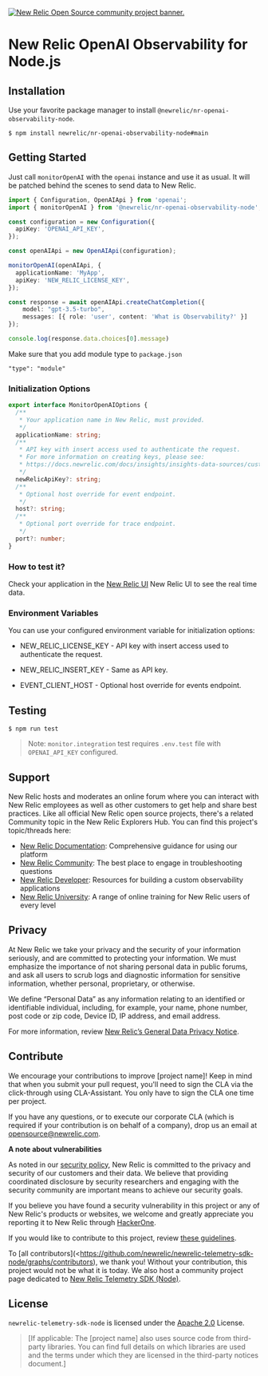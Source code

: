 <a href="https://opensource.newrelic.com/oss-category/#community-project"><picture><source media="(prefers-color-scheme: dark)" srcset="https://github.com/newrelic/opensource-website/raw/main/src/images/categories/dark/Community_Project.png"><source media="(prefers-color-scheme: light)" srcset="https://github.com/newrelic/opensource-website/raw/main/src/images/categories/Community_Project.png"><img alt="New Relic Open Source community project banner." src="https://github.com/newrelic/opensource-website/raw/main/src/images/categories/Community_Project.png"></picture></a>

# New Relic OpenAI Observability for Node.js

## Installation

Use your favorite package manager to install `@newrelic/nr-openai-observability-node`.

    $ npm install newrelic/nr-openai-observability-node#main 

## Getting Started

Just call `monitorOpenAI` with the `openai` instance and use it as usual. It will be patched behind the scenes to send data to New Relic.

```typescript
import { Configuration, OpenAIApi } from 'openai';
import { monitorOpenAI } from '@newrelic/nr-openai-observability-node';

const configuration = new Configuration({
  apiKey: 'OPENAI_API_KEY',
});

const openAIApi = new OpenAIApi(configuration);

monitorOpenAI(openAIApi, {
  applicationName: 'MyApp',
  apiKey: 'NEW_RELIC_LICENSE_KEY',
});

const response = await openAIApi.createChatCompletion({
    model: "gpt-3.5-turbo",
    messages: [{ role: 'user', content: 'What is Observability?' }]
});

console.log(response.data.choices[0].message)
```
Make sure that you add module type to `package.json`
```
"type": "module"
```
### Initialization Options

```typescript
export interface MonitorOpenAIOptions {
  /**
   * Your application name in New Relic, must provided.
   */
  applicationName: string;
  /**
   * API key with insert access used to authenticate the request.
   * For more information on creating keys, please see:
   * https://docs.newrelic.com/docs/insights/insights-data-sources/custom-data/introduction-event-api#register
   */
  newRelicApiKey?: string;
  /**
   * Optional host override for event endpoint.
   */
  host?: string;
  /**
   * Optional port override for trace endpoint.
   */
  port?: number;
}
```
### How to test it? 
Check your application in the [New Relic UI](https://onenr.io/0oR8YNdmPjG) New Relic UI to see the real time data.

### Environment Variables

You can use your configured environment variable for initialization options:

- NEW_RELIC_LICENSE_KEY - API key with insert access used to authenticate the request.

- NEW_RELIC_INSERT_KEY - Same as API key.

- EVENT_CLIENT_HOST - Optional host override for events endpoint.

## Testing

    $ npm run test

> Note: `monitor.integration` test requires `.env.test` file with `OPENAI_API_KEY` configured.

## Support

New Relic hosts and moderates an online forum where you can interact with New Relic employees as well as other customers to get help and share best practices. Like all official New Relic open source projects, there's a related Community topic in the New Relic Explorers Hub. You can find this project's topic/threads here:

- [New Relic Documentation](https://docs.newrelic.com/docs/telemetry-data-platform/get-started/capabilities/telemetry-sdks-send-custom-telemetry-data-new-relic): Comprehensive guidance for using our platform
- [New Relic Community](https://discuss.newrelic.com/tags/nodeagent): The best place to engage in troubleshooting questions
- [New Relic Developer](https://developer.newrelic.com/): Resources for building a custom observability applications
- [New Relic University](https://learn.newrelic.com/): A range of online training for New Relic users of every level

## Privacy

At New Relic we take your privacy and the security of your information seriously, and are committed to protecting your information. We must emphasize the importance of not sharing personal data in public forums, and ask all users to scrub logs and diagnostic information for sensitive information, whether personal, proprietary, or otherwise.

We define “Personal Data” as any information relating to an identified or identifiable individual, including, for example, your name, phone number, post code or zip code, Device ID, IP address, and email address.

For more information, review [New Relic’s General Data Privacy Notice](https://newrelic.com/termsandconditions/privacy).

## Contribute

We encourage your contributions to improve [project name]! Keep in mind that when you submit your pull request, you'll need to sign the CLA via the click-through using CLA-Assistant. You only have to sign the CLA one time per project.

If you have any questions, or to execute our corporate CLA (which is required if your contribution is on behalf of a company), drop us an email at opensource@newrelic.com.

**A note about vulnerabilities**

As noted in our [security policy](../../security/policy), New Relic is committed to the privacy and security of our customers and their data. We believe that providing coordinated disclosure by security researchers and engaging with the security community are important means to achieve our security goals.

If you believe you have found a security vulnerability in this project or any of New Relic's products or websites, we welcome and greatly appreciate you reporting it to New Relic through [HackerOne](https://hackerone.com/newrelic).

If you would like to contribute to this project, review [these guidelines](./CONTRIBUTING.md).

To [all contributors](<https://github.com/newrelic/newrelic-telemetry-sdk-node/graphs/contributors), we thank you! Without your contribution, this project would not be what it is today. We also host a community project page dedicated to [New Relic Telemetry SDK (Node)](https://opensource.newrelic.com/projects/newrelic/newrelic-telemetry-sdk-node).

## License

`newrelic-telemetry-sdk-node` is licensed under the [Apache 2.0](http://apache.org/licenses/LICENSE-2.0.txt) License.

> [If applicable: The [project name] also uses source code from third-party libraries. You can find full details on which libraries are used and the terms under which they are licensed in the third-party notices document.]
